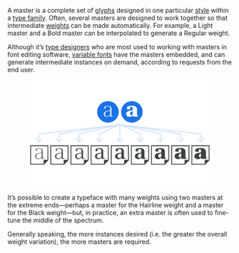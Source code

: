 
A master is a complete set of [glyphs](/glossary/glyph) designed in one particular [style](/glossary/style) within a [type family](/glossary/family_or_type_family_or_font_family). Often, several masters are designed to work together so that intermediate [weights](/glossary/weight) can be made automatically. For example, a Light master and a Bold master can be interpolated to generate a Regular weight.

Although it’s [type designers](/glossary/type_designer) who are most used to working with masters in font editing software, [variable fonts](/glossary/variable_fonts) have the masters embedded, and can generate intermediate instances on demand, according to requests from the end user.

<figure>

![An abstract representation of masters and instances: Two “a” characters rendered in light and heavy weights represent the masters at the top, with multiple “a” characters rendered beneath, indicating the full range of weights created as instances.](images/thumbnail.svg)

</figure>

It’s possible to create a typeface with many weights using two masters at the extreme ends—perhaps a master for the Hairline weight and a master for the Black weight—but, in practice, an extra master is often used to fine-tune the middle of the spectrum.

Generally speaking, the more instances desired (i.e. the greater the overall weight variation), the more masters are required.
